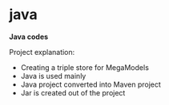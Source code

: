 # java
<strong>Java codes</strong>
<p>Project explanation:</p>
<ul>
<li>Creating a triple store for MegaModels</li>
<li>Java is used mainly</li>
<li>Java project converted into Maven project</li>
<li>Jar is created out of the project</li>
</ul>

